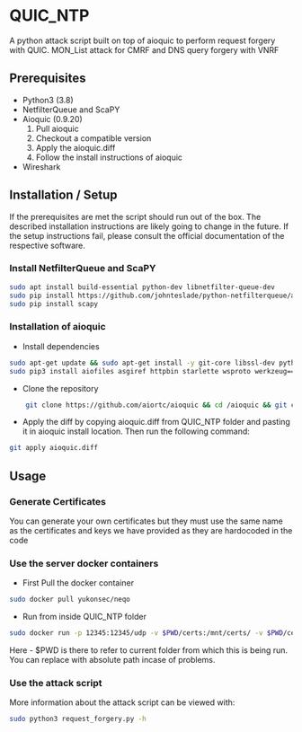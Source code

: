# QUIC_NTP

A python attack script built on top of aioquic to perform request forgery with QUIC.
MON_List attack for CMRF and DNS query forgery with VNRF

## Prerequisites

- Python3 (3.8)
- NetfilterQueue and ScaPY
- Aioquic (0.9.20)
	1. Pull aioquic 
	2. Checkout a compatible version
	3. Apply the aioquic.diff
	4. Follow the install instructions of aioquic
- Wireshark

## Installation / Setup

If the prerequisites are met the script should run out of the box. The described installation instructions are likely going to change in the future. If the setup instructions fail, please consult the official documentation of the respective software.

### Install NetfilterQueue and ScaPY

```bash
sudo apt install build-essential python-dev libnetfilter-queue-dev
sudo pip install https://github.com/johnteslade/python-netfilterqueue/archive/refs/heads/update-cython-code.zip
sudo pip install scapy 
```

### Installation of aioquic

- Install dependencies
```bash
sudo apt-get update && sudo apt-get install -y git-core libssl-dev python3-dev python3-pip
sudo pip3 install aiofiles asgiref httpbin starlette wsproto werkzeug==2.0.3
```
- Clone the repository
```bash
	git clone https://github.com/aiortc/aioquic && cd /aioquic && git checkout tags/0.9.20
```

- Apply the diff by copying aioquic.diff from QUIC_NTP folder and pasting it in aioquic install location. Then run the following command:
```bash
git apply aioquic.diff
```

## Usage

### Generate Certificates

You can generate your own certificates but they must use the same name as the certificates and keys we have provided as they are hardocoded in the code

### Use the server docker containers
- First Pull the docker container
```bash
sudo docker pull yukonsec/neqo
```
- Run from inside QUIC_NTP folder
```bash
sudo docker run -p 12345:12345/udp -v $PWD/certs:/mnt/certs/ -v $PWD/certs:/mnt/keys -it --rm yukonsec/neqo
```
Here - $PWD is there to refer to current folder from which this is being run. You can replace with absolute path incase of problems.



### Use the attack script
More information about the attack script can be viewed with:

```bash
sudo python3 request_forgery.py -h
```


